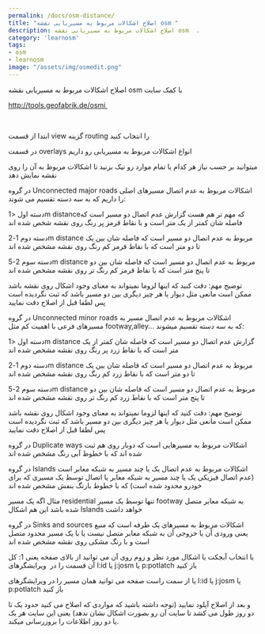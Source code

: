 ```yaml
---
permalink: /docs/osm-distance/
title: "اصلاح اشکالات مربوط به مسیریابی نقشه osm "
description: اصلاح اشکالات مربوط به مسیریابی نقشه osm  .
category: 'learnosm'
tags:
- osm
- learnosm
image: "/assets/img/osmedit.png"
---
```



اصلاح اشکالات مربوط به مسیریابی نقشه osm با کمک سایت

http://tools.geofabrik.de/osmi 



 

ابتدا از قسمت view گزینه routing را انتخاب کنید

در قسمت overlays انواع اشکالات مربوط به مسیریابی رو داریم

میتوانید بر حسب نیاز هر کدام یا تمام موارد رو تیک بزنید تا اشکالات مربوط به آن را روی نقشه نمایش دهد

در گروه Unconnected major roads اشکالات مربوط به عدم اتصال مسیرهای اصلی را داریم که به سه دسته تقسیم می شوند:

دسته اول <1m distanceکه مهم تر هم هست گزارش عدم اتصال دو مسیر است که فاصله شان کمتر از یک متر است و با نقاط قرمز پر رنگ روی نقشه شخص شده اند

دسته دوم 1-2m distance مربوط به عدم اتصال دو مسیر است که فاصله شان بین یک تا دو متر است که با نقاط قرمز کم رنگ روی نقشه مشخص شده اند

دسته سوم 2-5m distance مربوط به عدم اتصال دو مسیر است که فاصله شان بین دو تا پنج متر است که با نقاط قرمز کم رنگ تر روی نقشه مشخص شده اند

توضیح مهم: دقت کنید که اینها لزوما نمیتواند به معنای وجود اشکال روی نقشه باشد ممکن است مانعی مثل دیوار یا هر چیز دیگری بین دو مسیر باشد که ثبت نگردیده است پس لطفا قبل از اصلاح دقت نمایید

در گروه Unconnected minor roads اشکالات مربوط به عدم اتصال مسیر به مسیرهای فرعی با اهمیت کم مثل footway,alley... که به سه دسته تقسیم میشوند:

دسته اول <1m distance گزارش عدم اتصال دو مسیر است که فاصله شان کمتر از یک متر است که با نقاط زرد پر رنگ روی نقشه مشخص شده اند

دسته دوم 1-2m distance مربوط به عدم اتصال دو مسیر است که فاصله شان بین یک تا دو متر است که با نقاط زرد کم رنگ روی نقشه مشخص شده اند

دسته سوم 2-5m distance مربوط به عدم اتصال دو مسیر است که فاصله شان بین دو تا پنج متر است که با نقاط زرد کم رنگ تر روی نقشه مشخص شده اند

توضیح مهم: دقت کنید که اینها لزوما نمیتواند به معنای وجود اشکال روی نقشه باشد ممکن است مانعی مثل دیوار یا هر چیز دیگری بین دو مسیر باشد که ثبت نگردیده است پس لطفا قبل از اصلاح دقت نمایید

در گروه Duplicate ways اشکالات مربوط به مسیرهایی است که دوبار روی هم ثبت شده اند که با خطوط آبی رنگ مشخص شده اند

در گروه Islands اشکالات مربوط به عدم اتصال یک یا چند مسیر به شبکه معابر است (عدم اتصال فیزیکی یک یا چند مسیر به شبکه معابر یا اتصال توسط یک مسیری که برای خودرو محدود شده است) که با خطوط بارنگ بنفش مشخص شده اند

مثال اگه یک مسیر residential تنها توسط یک مسیر footway به شبکه معابر متصل شده باشد این هم اشکال Islands خواهد داشت

در گروه Sinks and sources اشکالات مربوط به مسیرهای یک طرفه است که منبع یعنی ورودی آن یا خروجی آن به شبکه معابر متصل نیست یا با یک مسیر محدود متصل است و با رنگ مشکی روی نقشه مشخص شده اند

با انتخاب آبجکت یا اشکال مورد نظر و زوم روی آن می توانید از بالای صفحه یعنی 1: کل آن قسمت را در 
ویرایشگرهای I:id یا j:josm یا p:potlatch باز کنید 

یا از سمت راست صفحه می توانید همان مسیر را در ویرایشگرهای I:id یا j:josm یا p:potlatch باز کنید

و بعد از اصلاح آپلود نمایید
(توجه داشته باشید که مواردی که اصلاح می کنید حدود یک تا دو روز طول می کشد تا سایت آن رو بصورت اشکال نشان ندهد) یعنی این سایت هر یک یا دو روز اطلاعات را بروزرسانی میکند.

